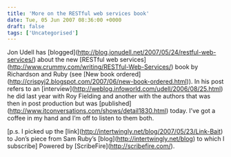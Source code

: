 ```yaml
---
title: 'More on the RESTful web services book'
date: Tue, 05 Jun 2007 08:36:00 +0000
draft: false
tags: ['Uncategorised']
---
```


Jon Udell has \[blogged\](http://blog.jonudell.net/2007/05/24/restful-web-services/) about the new \[RESTful web services\](http://www.crummy.com/writing/RESTful-Web-Services/) book by Richardson and Ruby (see \[New book ordered\](http://crispyj2.blogspot.com/2007/06/new-book-ordered.html)). In his post refers to an \[interview\](http://weblog.infoworld.com/udell/2006/08/25.html) he did last year with Roy Fielding and another with the authors that was then in post production but was \[published\](http://www.itconversations.com/shows/detail1830.html) today. I’ve got a coffee in my hand and I’m off to listen to them both.

\[p.s. I picked up the \[link\](http://intertwingly.net/blog/2007/05/23/Link-Bait) to Jon’s piece from Sam Ruby’s \[blog\](http://intertwingly.net/blog) to which I subscribe\] Powered by \[ScribeFire\](http://scribefire.com/).